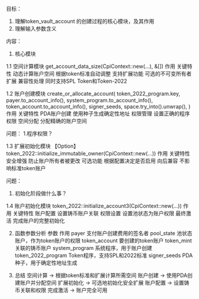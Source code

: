 目标：
1. 理解token_vault_account 的创建过程的核心模块，及其作用
2. 理解输入参数含义

内容：
1. 核心模块

1.1 空间计算模块
get_account_data_size(CpiContext::new(...), &[])
作用	关键特性
动态计算账户空间	根据token标准自动调整
支持扩展功能	可选的不可变所有者扩展
兼容性处理	同时支持SPL Token和Token-2022

1.2 账户创建模块
create_or_allocate_account(
    token_2022_program.key,
    payer.to_account_info(),
    system_program.to_account_info(),
    token_account.to_account_info(),
    signer_seeds,
    space.try_into().unwrap(),
)
作用	关键特性
PDA账户创建	使用种子生成确定性地址
权限管理	设置正确的程序权限
空间分配	分配精确的账户空间

问题：
1.程序权限？ 


1.3 扩展初始化模块 【Option】
token_2022::initialize_immutable_owner(CpiContext::new(...))
作用	关键特性
安全增强	防止账户所有者被更改
可选功能	根据配置决定是否启用
向后兼容	不影响标准token账户

问题：
1. 初始化阶段做什么事？ 



1.4 账户初始化模块
token_2022::initialize_account3(CpiContext::new(...))
作用	关键特性
账户配置	设置铸币账户关联
权限设置	设置池状态为账户权限
最终激活	完成账户的完整初始化


2. 函数参数分析
参数	作用
payer	支付账户创建费用的签名者
pool_state	池状态账户，作为token账户的权限
token_account	要创建的token账户
token_mint	关联的铸币账户
system_program	系统程序，用于账户创建
token_2022_program	Token程序，支持SPL和2022标准
signer_seeds	PDA种子，用于确定性地址生成


3. 总结
空间计算 → 根据token标准和扩展计算所需空间
账户创建 → 使用PDA创建账户并分配空间
扩展初始化 → 可选地初始化安全扩展
账户配置 → 设置铸币关联和权限
完成激活 → 账户完全可用